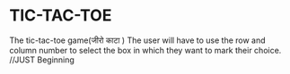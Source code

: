 # TIC-TAC-TOE
The tic-tac-toe game(जीरो काटा )
The user will have to use the row and column number to select the box in which they want to mark their choice.
//JUST Beginning
